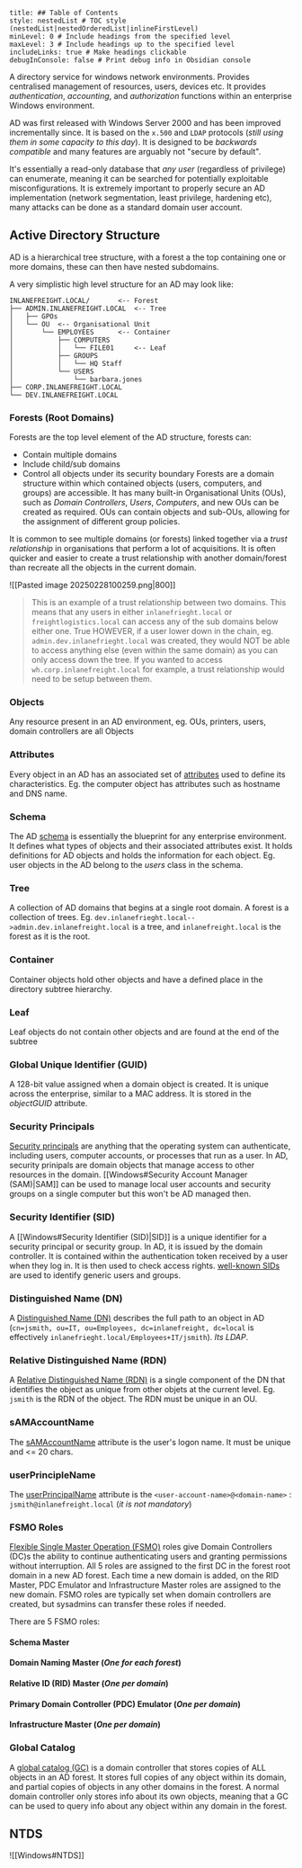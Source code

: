 ```table-of-contents
title: ## Table of Contents
style: nestedList # TOC style (nestedList|nestedOrderedList|inlineFirstLevel)
minLevel: 0 # Include headings from the specified level
maxLevel: 3 # Include headings up to the specified level
includeLinks: true # Make headings clickable
debugInConsole: false # Print debug info in Obsidian console
```

A directory service for windows network environments. Provides centralised management of resources, users, devices etc. It provides *authentication*, *accounting*, and *authorization* functions within an enterprise Windows environment.

AD was first released with Windows Server 2000 and has been improved incrementally since. It is based on the `x.500` and `LDAP` protocols (*still using them in some capacity to this day*). It is designed to be *backwards compatible* and many features are arguably not "secure by default".

It's essentially a read-only database that *any user* (regardless of privilege) can enumerate, meaning it can be searched for potentially exploitable misconfigurations. It is extremely important to properly secure an AD implementation (network segmentation, least privilege, hardening etc), many attacks can be done as a standard domain user account.

## Active Directory Structure
AD is a hierarchical tree structure, with a forest a the top containing one or more domains, these can then have nested subdomains.

A very simplistic high level structure for an AD may look like:
```
INLANEFREIGHT.LOCAL/       <-- Forest
├── ADMIN.INLANEFREIGHT.LOCAL  <-- Tree
│   ├── GPOs
│   └── OU  <-- Organisational Unit
│       └── EMPLOYEES      <-- Container
│           ├── COMPUTERS
│           │   └── FILE01     <-- Leaf
│           ├── GROUPS
│           │   └── HQ Staff
│           └── USERS
│               └── barbara.jones
├── CORP.INLANEFREIGHT.LOCAL
└── DEV.INLANEFREIGHT.LOCAL
```

### Forests (Root Domains)
Forests are the top level element of the AD structure, forests can:
- Contain multiple domains
- Include child/sub domains
- Control all objects under its security boundary
Forests are a domain structure within which contained objects (users, computers, and groups) are accessible. It has many built-in Organisational Units (OUs), such as *Domain Controllers*, *Users*, *Computers*, and new OUs can be created as required. OUs can contain objects and sub-OUs, allowing for the assignment of different group policies.

It is common to see multiple domains (or forests) linked together via a *trust relationship* in organisations that perform a lot of acquisitions. It is often quicker and easier to create a trust relationship with another domain/forest than recreate all the objects in the current domain.

![[Pasted image 20250228100259.png|800]]
> This is an example of a trust relationship between two domains. This means that any users in either `inlanefrieght.local` or `freightlogistics.local` can access any of the sub domains below either one. True
> HOWEVER, if a user lower down in the chain, eg. `admin.dev.inlanefrieght.local` was created, they would NOT be able to access anything else (even within the same domain) as you can only access down the tree. If you wanted to access `wh.corp.inlanefreight.local` for example, a trust relationship would need to be setup between them. 

### Objects
Any resource present in an AD environment, eg. OUs, printers, users, domain controllers are all Objects

### Attributes
Every object in an AD has an associated set of [attributes](https://docs.microsoft.com/en-us/windows/win32/adschema/attributes-all) used to define its characteristics. Eg. the computer object has attributes such as hostname and DNS name.

### Schema
The AD [schema](https://docs.microsoft.com/en-us/windows/win32/ad/schema) is essentially the blueprint for any enterprise environment. It defines what types of objects and their associated attributes exist. It holds definitions for AD objects and holds the information for each object. Eg. user objects in the AD belong to the *users* class in the schema.

### Tree
A collection of AD domains that begins at a single root domain. A forest is a collection of trees. Eg. `dev.inlanefrieght.local-->admin.dev.inlanefreight.local` is a tree, and `inlanefreight.local` is the forest as it is the root.

### Container
Container objects hold other objects and have a defined place in the directory subtree hierarchy.

### Leaf
Leaf objects do not contain other objects and are found at the end of the subtree

### Global Unique Identifier (GUID)
A 128-bit value assigned when a domain object is created. It is unique across the enterprise, similar to a MAC address. It is stored in the *objectGUID* attribute.

### Security Principals
[Security principals](https://docs.microsoft.com/en-us/windows/security/identity-protection/access-control/security-principals) are anything that the operating system can authenticate, including users, computer accounts, or processes that run as a user. In AD, security prinipals are domain objects that manage access to other resources in the domain. [[Windows#Security Account Manager (SAM)|SAM]] can be used to manage local user accounts and security groups on a single computer but this won't be AD managed then.

### Security Identifier (SID)
A [[Windows#Security Identifier (SID)|SID]] is a unique identifier for a security principal or security group. In AD, it is issued by the domain controller. It is contained within the authentication token received by a user when they log in. It is then used to check access rights. [well-known SIDs](https://ldapwiki.com/wiki/Wiki.jsp?page=Well-known%20Security%20Identifiers) are used to identify generic users and groups.

### Distinguished Name (DN)
A [Distinguished Name (DN)](https://docs.microsoft.com/en-us/previous-versions/windows/desktop/ldap/distinguished-names) describes the full path to an object in AD (`cn=jsmith, ou=IT, ou=Employees, dc=inlanefreight, dc=local` is effectively `inlanefrieght.local/Employees+IT/jsmith`). *Its LDAP*.

### Relative Distinguished Name (RDN)
A [Relative Distinguished Name (RDN)](https://docs.microsoft.com/en-us/windows/win32/ad/object-names-and-identities) is a single component of the DN that identifies the object as unique from other objets at the current level. Eg. `jsmith` is the RDN of the object. The RDN must be unique in an OU.

### sAMAccountName
The [sAMAccountName](https://docs.microsoft.com/en-us/windows/win32/ad/naming-properties#samaccountname) attribute is the user's logon name. It must be unique and <= 20 chars.

### userPrincipleName
The [userPrincipalName](https://social.technet.microsoft.com/wiki/contents/articles/52250.active-directory-user-principal-name.aspx) attribute is the `<user-account-name>@<domain-name>` : `jsmith@inlanefreight.local` (*it is not mandatory*)

### FSMO Roles
[Flexible Single Master Operation (FSMO)](https://docs.microsoft.com/en-us/troubleshoot/windows-server/identity/fsmo-roles) roles give Domain Controllers (DC)s the ability to continue authenticating users and granting permissions without interruption. All 5 roles are assigned to the first DC in the forest root domain in a new AD forest. Each time a new domain is added, on the RID Master, PDC Emulator and Infrastructure Master roles are assigned to the new domain. FSMO roles are typically set when domain controllers are created, but sysadmins can transfer these roles if needed.

There are 5 FSMO roles:
#### Schema Master
#### Domain Naming Master (*One for each forest*)
#### Relative ID (RID) Master (*One per domain*)
#### Primary Domain Controller (PDC) Emulator (*One per domain*)
#### Infrastructure Master (*One per domain*)

### Global Catalog
A [global catalog (GC)](https://docs.microsoft.com/en-us/windows/win32/ad/global-catalog) is a domain controller that stores copies of ALL objects in an AD forest. It stores full copies of any object within its domain, and partial copies of objects in any other domains in the forest. A normal domain controller only stores info about its own objects, meaning that a GC can be used to query info about any object within any domain in the forest.




## NTDS
![[Windows#NTDS]]